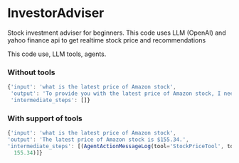 # InvestorAdviser

Stock investment adviser for beginners. This code uses LLM (OpenAI) and yahoo finance api to get realtime stock price and recommendations

This code use, LLM tools, agents.

### Without tools

```javascript
{'input': 'what is the latest price of Amazon stock',
 'output': 'To provide you with the latest price of Amazon stock, I need to access real-time data. However, I can guide you on how to check the current stock price yourself.\n\nYou can check the latest price of Amazon stock by visiting a financial website or using a stock market app. Some popular options include:\n\n1. Google Finance: Go to the Google Finance website and search for "Amazon stock price."\n2. Yahoo Finance: Visit the Yahoo Finance website and search for "Amazon stock price."\n3. Bloomberg: Access the Bloomberg website or app and search for "AMZN" (Amazon\'s stock ticker symbol) to find the current price.\n\nPlease note that stock prices can fluctuate throughout the trading day, so the price you see may not be the most up-to-date.',
 'intermediate_steps': []}
 ```

 ### With support of tools

 ```javascript
 {'input': 'what is the latest price of Amazon stock',
 'output': 'The latest price of Amazon stock is $155.34.',
 'intermediate_steps': [(AgentActionMessageLog(tool='StockPriceTool', tool_input={'stock_ticker': 'AMZN'}, log="\nInvoking: `StockPriceTool` with `{'stock_ticker': 'AMZN'}`\n\n\n", message_log=[AIMessage(content='', additional_kwargs={'function_call': {'name': 'StockPriceTool', 'arguments': '{\n  "stock_ticker": "AMZN"\n}'}})]),
   155.34)]}
```
